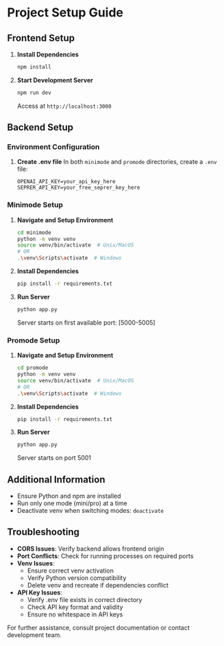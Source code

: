 # Project Setup Guide

## Frontend Setup
1. **Install Dependencies**
   ```bash
   npm install
   ```

2. **Start Development Server**
   ```bash
   npm run dev
   ```
   Access at `http://localhost:3000`

## Backend Setup

### Environment Configuration
1. **Create .env file**
   In both `minimode` and `promode` directories, create a `.env` file:
   ```
   OPENAI_API_KEY=your_api_key_here
   SEPRER_API_KEY=your_free_seprer_key_here
   ```

### Minimode Setup
1. **Navigate and Setup Environment**
   ```bash
   cd minimode
   python -m venv venv
   source venv/bin/activate  # Unix/MacOS
   # OR
   .\venv\Scripts\activate  # Windows
   ```

2. **Install Dependencies**
   ```bash
   pip install -r requirements.txt
   ```

3. **Run Server**
   ```bash
   python app.py
   ```
   Server starts on first available port: [5000-5005]

### Promode Setup
1. **Navigate and Setup Environment**
   ```bash
   cd promode
   python -m venv venv
   source venv/bin/activate  # Unix/MacOS
   # OR
   .\venv\Scripts\activate  # Windows
   ```

2. **Install Dependencies**
   ```bash
   pip install -r requirements.txt
   ```

3. **Run Server**
   ```bash
   python app.py
   ```
   Server starts on port 5001

## Additional Information
- Ensure Python and npm are installed
- Run only one mode (mini/pro) at a time
- Deactivate venv when switching modes: `deactivate`

## Troubleshooting
- **CORS Issues**: Verify backend allows frontend origin
- **Port Conflicts**: Check for running processes on required ports
- **Venv Issues**: 
  - Ensure correct venv activation
  - Verify Python version compatibility
  - Delete venv and recreate if dependencies conflict
- **API Key Issues**:
  - Verify .env file exists in correct directory
  - Check API key format and validity
  - Ensure no whitespace in API keys

For further assistance, consult project documentation or contact development team.
